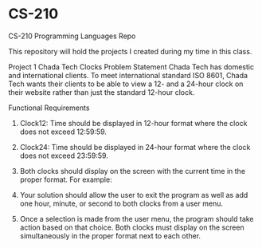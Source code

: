 # CS-210
CS-210 Programming Languages Repo

This repository will hold the projects I created during my time in this class.

Project 1
Chada Tech Clocks
Problem Statement 
Chada Tech has domestic and international clients. To meet international standard ISO 8601, Chada Tech wants their clients to be able to view a 12- and a 24-hour clock on their website rather than just the standard 12-hour clock.  

Functional Requirements 
1. Clock12: Time should be displayed in 12-hour format where the clock does not exceed 12:59:59.
2. Clock24: Time should be displayed in 24-hour format where the clock does not exceed 23:59:59.
3. Both clocks should display on the screen with the current time in the proper format. For example:
4. Your solution should allow the user to exit the program as well as add one hour, minute, or second to both clocks from a user menu.
   
5. Once a selection is made from the user menu, the program should take action based on that choice. Both clocks must display on the screen simultaneously in the proper format next to each other. 
